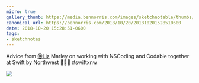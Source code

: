```yaml
---
micro: true
gallery_thumb: https://media.bennorris.com/images/sketchnotable/thumbs/swift-by-northwest-2018-sketchnotes-13.jpg
canonical_url: https://bennorris.com/2018/10/20/201810201528510600
date: 2018-10-20 15:28:51-0600
tags:
- sketchnotes
---
```


Advice from [@Liz](https://micro.blog/Liz) Marley on working with NSCoding and Codable together at Swift by Northwest 📱✍🏼 #swiftxnw

<img src="https://media.bennorris.com/images/sketchnotable/swift-by-northwest-2018/swift-by-northwest-2018-sketchnotes-13.jpg"  />